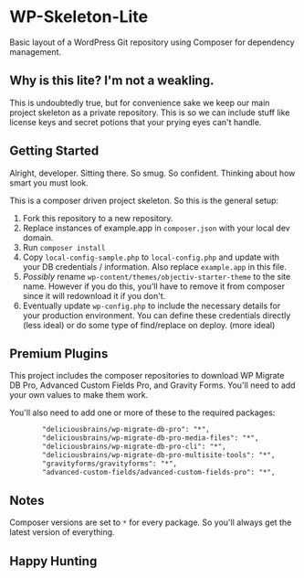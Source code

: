 # WP-Skeleton-Lite
Basic layout of a WordPress Git repository using Composer for dependency management.

## Why is this lite? I'm not a weakling. 

This is undoubtedly true, but for convenience sake we keep our main project skeleton as a private repository. This is so we can include stuff like license keys and secret potions that your prying eyes can't handle.

## Getting Started

Alright, developer. Sitting there. So smug. So confident. Thinking about how smart you must look.

This is a composer driven project skeleton. So this is the general setup:
1. Fork this repository to a new repository.
2. Replace instances of example.app in `composer.json` with your local dev domain.
3. Run `composer install`
4. Copy `local-config-sample.php` to `local-config.php` and update with your DB credentials / information. Also replace `example.app` in this file. 
5. *Possibly* rename `wp-content/themes/objectiv-starter-theme` to the site name. However if you do this, you'll have to remove it from composer since it will redownload it if you don't.
6. Eventually update `wp-config.php` to include the necessary details for your production environment. You can define these credentials directly (less ideal) or do some type of find/replace on deploy. (more ideal)

## Premium Plugins

This project includes the composer repositories to download WP Migrate DB Pro, Advanced Custom Fields Pro, and Gravity Forms. You'll need to add your own values to make them work.

You'll also need to add one or more of these to the required packages:
```txt
        "deliciousbrains/wp-migrate-db-pro": "*",
        "deliciousbrains/wp-migrate-db-pro-media-files": "*",
        "deliciousbrains/wp-migrate-db-pro-cli": "*",
        "deliciousbrains/wp-migrate-db-pro-multisite-tools": "*",
        "gravityforms/gravityforms": "*",
        "advanced-custom-fields/advanced-custom-fields-pro": "*",
```

## Notes

Composer versions are set to `*` for every package. So you'll always get the latest version of everything. 

## Happy Hunting
